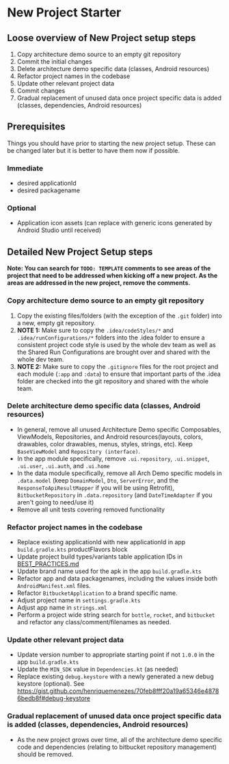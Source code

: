 # New Project Starter

## Loose overview of New Project setup steps
1. Copy architecture demo source to an empty git repository
2. Commit the initial changes
3. Delete architecture demo specific data (classes, Android resources)
4. Refactor project names in the codebase
5. Update other relevant project data
6. Commit changes
7. Gradual replacement of unused data once project specific data is added (classes, dependencies, Android resources)

## Prerequisites
Things you should have prior to starting the new project setup. These can be changed later but it is better to have them now if possible.

### Immediate
* desired applicationId
* desired packagename

### Optional
* Application icon assets (can replace with generic icons generated by Android Studio until received)

## Detailed New Project Setup steps
**Note: You can search for `TODO: TEMPLATE` comments to see areas of the project that need to be addressed when kicking off a new project. As the areas are addressed in the new project, remove the comments.**

### Copy architecture demo source to an empty git repository
1. Copy the existing files/folders (with the exception of the `.git` folder) into a new, empty git repository.
2. **NOTE 1:** Make sure to copy the `.idea/codeStyles/*` and `.idea/runConfigurations/*` folders into the .idea folder to ensure a consistent project code style is used by the whole dev team as well as the Shared Run Configurations are brought over and shared with the whole dev team.
3. **NOTE 2:** Make sure to copy the `.gitignore` files for the root project and each module (`:app` and `:data`) to ensure that important parts of the .idea folder are checked into the git repository and shared with the whole team.

### Delete architecture demo specific data (classes, Android resources)
* In general, remove all unused Architecture Demo specific Composables, ViewModels, Repositories, and Android resources(layouts, colors, drawables, color drawables, menus, styles, strings, etc). Keep `BaseViewModel` and `Repository (interface)`.
* In the app module specifically, remove `.ui.repository`, `.ui.snippet`, `.ui.user`, `.ui.auth`, and `.ui.home`
* In the data module specifically, remove all Arch Demo specific models in `.data.model` (keep `DomainModel`, `Dto`, `ServerError`, and the `ResponseToApiResultMapper` if you will be using Retrofit), `BitbucketRepository` in `.data.repository` (and `DateTimeAdapter` if you aren't going to need/use it)
* Remove all unit tests covering removed functionality

### Refactor project names in the codebase
* Replace existing applicationId with new applicationId in app `build.gradle.kts` productFlavors block
* Update project build types/variants table application IDs in [BEST_PRACTICES.md](BEST_PRACTICES.md)
* Update brand name used for the apk in the app `build.gradle.kts`
* Refactor app and data packagenames, including the values inside both `AndroidManifest.xml` files.
* Refactor `BitbucketApplication` to a brand specific name.
* Adjust project name in `settings.gradle.kts`
* Adjust app name in `strings.xml`
* Perform a project wide string search for `bottle`, `rocket`, and `bitbucket` and refactor any class/comment/filenames as needed.

### Update other relevant project data
* Update version number to appropriate starting point if not `1.0.0` in the app `build.gradle.kts`
* Update the `MIN_SDK` value in `Dependencies.kt` (as needed)
* Replace existing `debug.keystore` with a newly generated a new debug keystore (optional). See <https://gist.github.com/henriquemenezes/70feb8fff20a19a65346e48786bedb8f#debug-keystore>

### Gradual replacement of unused data once project specific data is added (classes, dependencies, Android resources)
* As the new project grows over time, all of the architecture demo specific code and dependencies (relating to bitbucket repository management) should be removed.